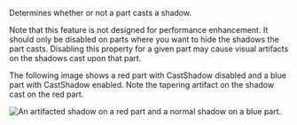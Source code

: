 Determines whether or not a part casts a shadow.

Note that this feature is not designed for performance enhancement. It should only be disabled on parts where you want to hide the shadows the part casts. Disabling this property for a given part may cause visual artifacts on the shadows cast upon that part.

The following image shows a red part with CastShadow disabled and a blue part with CastShadow enabled. Note the tapering artifact on the shadow cast on the red part.

![An artifacted shadow on a red part and a normal shadow on a blue part.](https://developer.roblox.com/assets/blt7fdf4da313fbba35/CastShadowArtifact.jpg)